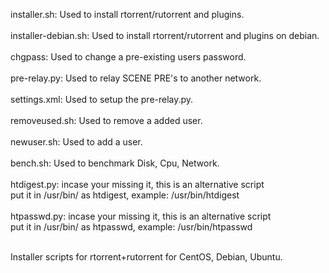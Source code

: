 installer.sh: Used to install rtorrent/rutorrent and plugins.<BR><BR>
installer-debian.sh: Used to install rtorrent/rutorrent and plugins on debian.<BR><BR>
chgpass: Used to change a pre-existing users password.<BR><BR>
pre-relay.py: Used to relay SCENE PRE's to another network.<BR><BR>
settings.xml: Used to setup the pre-relay.py.<BR><BR>
removeused.sh: Used to remove a added user.<BR><BR>
newuser.sh: Used to add a user.<BR><BR>
bench.sh: Used to benchmark Disk, Cpu, Network.<BR><BR>
htdigest.py: incase your missing it, this is an alternative script<BR>
put it in /usr/bin/ as htdigest, example: /usr/bin/htdigest<BR><BR>
htpasswd.py: incase your missing it, this is an alternative script<BR>
put it in /usr/bin/ as htpasswd, example: /usr/bin/htpasswd<BR><BR>

Installer scripts for rtorrent+rutorrent for CentOS, Debian, Ubuntu.
